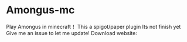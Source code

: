 # Amongus-mc
Play Amongus in minecraft！
This a spigot/paper plugin
Its not finish yet
Give me an issue to let me update!
Download website:
